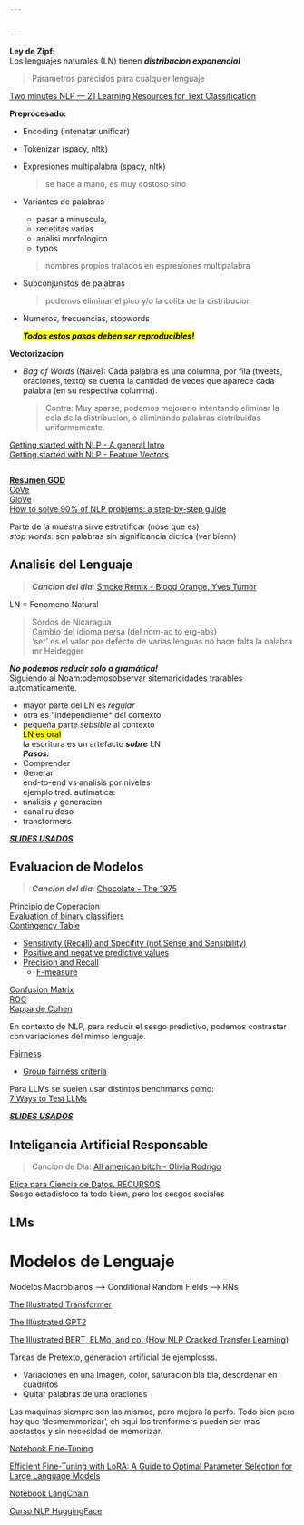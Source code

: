 ```yaml
---


---
```


<p><strong>Ley de Zipf:</strong><br>
Los lenguajes naturales (LN) tienen <em><strong>distribucion exponencial</strong></em></p>
<blockquote>
<p>Parametros parecidos para cualquier lenguaje</p>
</blockquote>
<p><a href="https://medium.com/nlplanet/two-minutes-nlp-21-learning-resources-for-text-classification-b6f9c43793e1">Two minutes NLP — 21 Learning Resources for Text Classification</a></p>
<p><strong>Preprocesado:</strong></p>
<ul>
<li>
<p>Encoding (intenatar unificar)</p>
</li>
<li>
<p>Tokenizar (spacy, nltk)</p>
</li>
<li>
<p>Expresiones multipalabra (spacy, nltk)</p>
<blockquote>
<p>se hace a mano, es muy costoso sino</p>
</blockquote>
</li>
<li>
<p>Variantes de palabras</p>
<ul>
<li>pasar a minuscula,</li>
<li>recetitas varias</li>
<li>analisi morfologico</li>
<li>typos</li>
</ul>
<blockquote>
<p>nombres propios tratados en espresiones multipalabra</p>
</blockquote>
</li>
<li>
<p>Subconjunstos de palabras</p>
<blockquote>
<p>podemos eliminar el pico y/o la colita de la distribucion</p>
</blockquote>
</li>
<li>
<p>Numeros, frecuencias, stopwords</p>
<p><em><strong><mark>Todos estos pasos deben ser reproducibles!</mark></strong></em></p>
</li>
</ul>
<p><strong>Vectorizacion</strong></p>
<ul>
<li><em>Bag of Words</em> (Naive): Cada palabra es una columna, por fila (tweets, oraciones, texto) se cuenta la cantidad de veces que aparece cada palabra (en su respectiva columna).
<blockquote>
<p>Contra: Muy sparse, podemos mejorarlo intentando eliminar la cola de la distribucion,  o eliminando palabras distribuidas uniformemente.</p>
</blockquote>
</li>
</ul>
<p><a href="https://www.kaggle.com/code/parulpandey/getting-started-with-nlp-a-general-intro">Getting started with NLP - A general Intro</a><br>
<a href="https://www.kaggle.com/code/parulpandey/getting-started-with-nlp-feature-vectors#2.Hashing-Vectorizer">Getting started with NLP - Feature Vectors</a></p>
<p><img src="https://miro.medium.com/v2/resize:fit:828/format:webp/1*HMskuHrmqBdQXus2VNvZ0g.png" alt=""></p>
<p><a href="https://arxiv.org/pdf/1904.08067"><strong>Resumen GOD</strong></a><br>
<a href="https://arxiv.org/pdf/1708.00107">CoVe</a><br>
<a href="https://nlp.stanford.edu/projects/glove/">GloVe</a><br>
<a href="https://blog.insightdatascience.com/how-to-solve-90-of-nlp-problems-a-step-by-step-guide-fda605278e4e">How to solve 90% of NLP problems: a step-by-step guide</a></p>
<p>Parte de la muestra sirve estratificar (nose que es)<br>
<em>stop words</em>: son palabras sin significancia dictica (ver bienn)</p>
<h2 id="analisis-del-lenguaje">Analisis del Lenguaje</h2>
<blockquote>
<p><em><strong>Cancion del dia</strong></em>: <a href="https://open.spotify.com/intl-es/track/22Fvc0gkf7ZCNQEQ2Oxj6D?si=9a43ff5791a64cd9">Smoke Remix  - Blood Orange, Yves Tumor</a></p>
</blockquote>
<p>LN = Fenomeno Natural</p>
<blockquote>
<p>Sordos de Nicaragua<br>
Cambio del idioma persa (del nom-ac to erg-abs)<br>
‘ser’ es el valor por defecto de varias lenguas no hace falta la oalabra mr Heidegger</p>
</blockquote>
<p><em><strong>No podemos reducir solo a gramática!</strong></em><br>
Siguiendo al Noam:odemosobservar sitemaricidades trarables automaticamente.</p>
<ul>
<li>mayor parte del LN es <em>regular</em></li>
<li>otra es "independiente* del contexto</li>
<li>pequeña parte <em>sebsible</em> al contexto<br>
<mark>LN es oral</mark><br>
la escritura es un artefacto <em><strong>sobre</strong></em> LN<br>
<em><strong>Pasos:</strong></em></li>
<li>Comprender</li>
<li>Generar<br>
end-to-end vs analisis por niveles<br>
ejemplo trad. autimatica:</li>
<li>analisis y generacion</li>
<li>canal ruidoso</li>
<li>transformers</li>
</ul>
<p><a href="https://docs.google.com/presentation/d/1APyWCRzmQYnyPU1vHGfTF3TNrluGHepyFCV3JkVJBiQ/edit#slide=id.p"><em><strong>SLIDES USADOS</strong></em></a></p>
<h2 id="evaluacion-de-modelos">Evaluacion de Modelos</h2>
<blockquote>
<p><em><strong>Cancion del dia</strong></em>: <a href="https://open.spotify.com/intl-es/track/4WiiRw2PHMNQE0ad6y6GdD?si=c42a4b6f2ea744a1">Chocolate - The 1975</a></p>
</blockquote>
<p>Principio de Coperacion<br>
<a href="https://en.wikipedia.org/wiki/Evaluation_of_binary_classifiers">Evaluation of binary classifiers</a><br>
<a href="https://en.wikipedia.org/wiki/Evaluation_of_binary_classifiers#Contingency_table">Contingency Table</a></p>
<ul>
<li><a href="https://en.wikipedia.org/wiki/Sensitivity_and_specificity">Sensitivity (Recall) and Specifity (not Sense and Sensibility)</a></li>
<li><a href="https://en.wikipedia.org/wiki/Positive_and_negative_predictive_values">Positive and negative predictive values</a></li>
<li><a href="https://en.wikipedia.org/wiki/Precision_and_recall">Precision and Recall</a>
<ul>
<li><a href="https://en.wikipedia.org/wiki/Precision_and_recall#F-measure">F-measure</a></li>
</ul>
</li>
</ul>
<p><a href="https://en.wikipedia.org/wiki/Confusion_matrix">Confusion Matrix</a><br>
<a href="https://en.wikipedia.org/wiki/Receiver_operating_characteristic#Basic_concept">ROC</a><br>
<a href="https://en.wikipedia.org/wiki/Cohen%27s_kappa">Kappa de Cohen</a></p>
<p>En contexto de NLP, para reducir el sesgo predictivo, podemos contrastar con variaciones del mimso lenguaje.</p>
<p><a href="https://en.wikipedia.org/wiki/Fairness_(machine_learning)#">Fairness</a></p>
<ul>
<li><a href="https://en.wikipedia.org/wiki/Fairness_(machine_learning)#Group_fairness_criteria">Group fairness criteria</a></li>
</ul>
<p>Para LLMs se suelen usar distintos benchmarks como:<br>
<a href="https://nordicapis.com/7-ways-to-test-llms/?ref=dailydev">7 Ways to Test LLMs</a></p>
<p><a href="https://docs.google.com/presentation/d/10Zz1K8jx3Q5XOs78tlMGFfiTAKkfAXTTaea3KgDBQIk/edit#slide=id.gb0f795d4a0_0_20"><em><strong>SLIDES USADOS</strong></em></a></p>
<h2 id="inteligancia-artificial-responsable">Inteligancia Artificial Responsable</h2>
<blockquote>
<p>Cancion de Dia: <a href="https://open.spotify.com/intl-es/track/34sOdxWu9FljH84UXdRwu1?si=b92d5bbb57f84ed8">All american bitch - Olivia Rodrigo</a></p>
</blockquote>
<p><a href="https://sites.google.com/view/etica-practica-cd/recursos?authuser=0">Etica para Ciencia de Datos, RECURSOS</a><br>
Sesgo estadistoco ta todo biem, pero los sesgos sociales</p>
<h2 id="lms">LMs</h2>
<h1 id="modelos-de-lenguaje">Modelos de Lenguaje</h1>
<p>Modelos Macrobianos --&gt; Conditional Random Fields --&gt; RNs</p>
<p><a href="https://jalammar.github.io/illustrated-transformer/">The Illustrated Transformer</a></p>
<p><a href="https://jalammar.github.io/illustrated-gpt2/">The Illustrated GPT2</a></p>
<p><a href="https://jalammar.github.io/illustrated-bert/">The Illustrated BERT, ELMo, and co. (How NLP Cracked Transfer Learning)</a></p>
<p>Tareas de Pretexto, generacion artificial de ejemplosss.</p>
<ul>
<li>Variaciones en una Imagen, color, saturacion bla bla, desordenar en cuadritos</li>
<li>Quitar palabras de una oraciones</li>
</ul>
<p>Las maquinas siempre son las mismas, pero mejora la perfo. Todo bien pero hay que ‘desmemmorizar’, eh aqui los tranformers pueden ser mas abstastos y sin necesidad de memorizar.</p>
<p><a href="https://colab.research.google.com/github/nanom/llm_adaptation_2nlp_workshop/blob/main/notebook.ipynb">Notebook Fine-Tuning</a></p>
<p><a href="https://www.databricks.com/blog/efficient-fine-tuning-lora-guide-llms">Efficient Fine-Tuning with LoRA: A Guide to Optimal Parameter Selection for Large Language Models</a></p>
<p><a href="https://colab.research.google.com/github/GoogleCloudPlatform/generative-ai/blob/main/language/orchestration/langchain/intro_langchain_palm_api.ipynb#scrollTo=c38fe99f">Notebook LangChain</a></p>
<p><a href="https://huggingface.co/learn/nlp-course/chapter1/1">Curso NLP HuggingFace</a></p>


